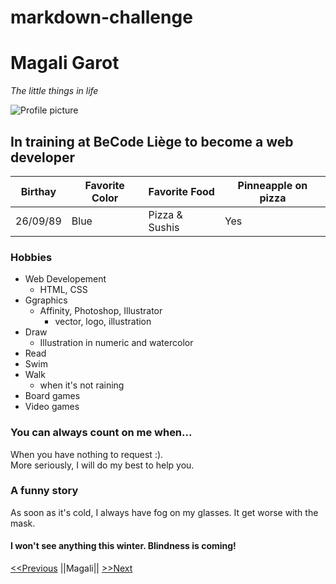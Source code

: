 # markdown-challenge

# Magali Garot

*The little things in life*


![Profile picture](https://media-exp1.licdn.com/dms/image/C5603AQH6_wRw1oo1_Q/profile-displayphoto-shrink_200_200/0?e=1606953600&v=beta&t=04SQggIj5A72JBIIWZay0bDyJC1Dqyd3djPWDxRS7SY)

## In training at BeCode Liège to become a web developer

| Birthay | Favorite Color | Favorite Food | Pinneapple on pizza |
| ------- | -------------- | ------------- | ------------------- |
|26/09/89 |     Blue       |Pizza & Sushis |     Yes             |


### Hobbies
* Web Developement
    - HTML, CSS
* Ggraphics
    - Affinity, Photoshop, Illustrator
        - vector, logo, illustration
* Draw
    - Illustration in numeric and watercolor
* Read
* Swim
* Walk
    - when it's not raining
* Board games
* Video games   

### You can always count on me when... 

When you have nothing to request :). <br/>
More seriously, I will do my best to help you.

### A funny story

As soon as it's cold, I always have fog on my glasses. It get worse with the mask. 

#### I won't see anything this winter. Blindness is coming!

[<<Previous](https://github.com/KevKsar/markdown-challenge) ||Magali|| [>>Next](https://github.com/Maud-Pixel/markdow-challenge)